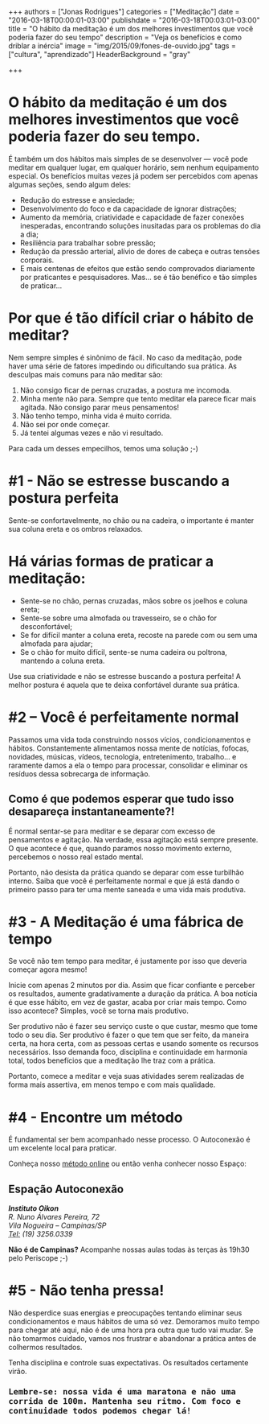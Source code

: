 +++
authors = ["Jonas Rodrigues"]
categories = ["Meditação"]
date = "2016-03-18T00:00:01-03:00"
publishdate = "2016-03-18T00:03:01-03:00"
title = "O hábito da meditação é um dos melhores investimentos que você poderia fazer do seu tempo"
description = "Veja os benefícios e como driblar a inércia"
image = "img/2015/09/fones-de-ouvido.jpg"
tags = ["cultura", "aprendizado"]
HeaderBackground = "gray"

+++

# O hábito da meditação é um dos melhores investimentos que você poderia fazer do seu tempo.

É também um dos hábitos mais simples de se desenvolver — você pode meditar em qualquer lugar, em qualquer horário, sem nenhum equipamento especial. Os benefícios muitas vezes já podem ser percebidos com apenas algumas seções, sendo algum deles:

-	Redução do estresse e ansiedade;
-	Desenvolvimento do foco e da capacidade de ignorar distrações;
-	Aumento da memória, criatividade e capacidade de fazer conexões inesperadas, encontrando soluções inusitadas para os problemas do dia a dia;
-	Resiliência para trabalhar sobre pressão;
-	Redução da pressão arterial, alívio de dores de cabeça e outras tensões corporais.
-	E mais centenas de efeitos que estão sendo comprovados diariamente por praticantes e pesquisadores.
Mas… se é tão benéfico e tão simples de praticar...

# Por que é tão difícil criar o hábito de meditar?

Nem sempre simples é sinônimo de fácil. No caso da meditação, pode haver uma série de fatores impedindo ou dificultando sua prática. As desculpas mais comuns para não meditar são:

1.	Não consigo ficar de pernas cruzadas, a postura me incomoda.
2.	Minha mente não para. Sempre que tento meditar ela parece ficar mais agitada. Não consigo parar meus pensamentos!
3.	Não tenho tempo, minha vida é muito corrida.
4.	Não sei por onde começar.
5.	Já tentei algumas vezes e não vi resultado.

Para cada um desses empecilhos, temos uma solução ;-)

# #1 -  Não se estresse buscando a postura perfeita
Sente-se confortavelmente, no chão ou na cadeira, o importante é manter sua coluna ereta e os ombros relaxados.
# Há várias formas de praticar a meditação:

-	Sente-se no chão, pernas cruzadas, mãos sobre os joelhos e coluna ereta;
-	Sente-se sobre uma almofada ou travesseiro, se o chão for desconfortável;
-	Se for difícil manter a coluna ereta, recoste na parede com ou sem uma almofada para ajudar;
-	Se o chão for muito difícil, sente-se numa cadeira ou poltrona, mantendo a coluna ereta.

Use sua criatividade e não se estresse buscando a postura perfeita! A melhor postura é aquela que te deixa confortável durante sua prática.

# #2 – Você é perfeitamente normal

Passamos uma vida toda construindo nossos vícios, condicionamentos e hábitos. Constantemente alimentamos nossa mente de notícias, fofocas, novidades, músicas, vídeos, tecnologia, entretenimento, trabalho... e raramente damos a ela o tempo para processar, consolidar e eliminar os resíduos dessa sobrecarga de informação.

## Como é que podemos esperar que tudo isso desapareça instantaneamente?!

É normal sentar-se para meditar e se deparar com excesso de pensamentos e agitação. Na verdade, essa agitação está sempre presente. O que acontece é que, quando paramos nosso movimento externo, percebemos o nosso real estado mental.

Portanto, não desista da prática quando se deparar com esse turbilhão interno. Saiba que você é perfeitamente normal e que já está dando o primeiro passo para ter uma mente saneada e uma vida mais produtiva.

# #3 - A Meditação é uma fábrica de tempo

Se você não tem tempo para meditar, é justamente por isso que deveria começar agora mesmo!

Inicie com apenas 2 minutos por dia. Assim que ficar confiante e perceber os resultados, aumente gradativamente a duração da prática. A boa notícia é que esse hábito, em vez de gastar, acaba por criar mais tempo. Como isso acontece? Simples, você se torna mais produtivo.

Ser produtivo não é fazer seu serviço custe o que custar, mesmo que tome todo o seu dia. Ser produtivo é fazer o que tem que ser feito, da maneira certa, na hora certa, com as pessoas certas e usando somente os recursos necessários. Isso demanda foco, disciplina e continuidade em harmonia total, todos benefícios que a meditação lhe traz com a prática.

Portanto, comece a meditar e veja suas atividades serem realizadas de forma mais assertiva, em menos tempo e com mais qualidade.

# #4 - Encontre um método

É fundamental ser bem acompanhado nesse processo. O Autoconexão é um excelente local para praticar.

Conheça nosso [método online](https://www.autoconexao.org.br/s/aprendendo-a-meditar.html) ou então venha conhecer nosso Espaço:

## Espação Autoconexão

<address>
  <strong>Instituto Oikon</strong><br>
  R. Nuno Álvares Pereira, 72<br>
  Vila Nogueira – Campinas/SP<br>
  <abbr title="Phone">Tel:</abbr> (19) 3256.0339
</address>


**Não é de Campinas?** Acompanhe nossas aulas todas às terças às 19h30 pelo Periscope ;-)


# #5 - Não tenha pressa!

Não desperdice suas energias e preocupações tentando eliminar seus condicionamentos e maus hábitos de uma só vez. Demoramos muito tempo para chegar até aqui, não é de uma hora pra outra que tudo vai mudar. Se não tomarmos cuidado, vamos nos frustrar e abandonar a prática antes de colhermos resultados.

Tenha disciplina e controle suas expectativas. Os resultados certamente virão.

### <kbd>Lembre-se: nossa vida é uma maratona e não uma corrida de 100m. Mantenha seu ritmo. Com foco e continuidade todos podemos chegar lá!
</kbd>
